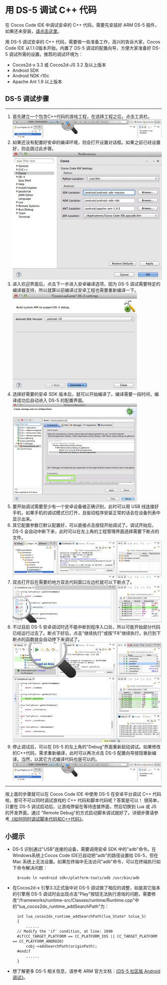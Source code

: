 # 用 DS-5 调试 C++ 代码

在 Cocos Code IDE 中调试安卓的 C++ 代码，需要先安装好 ARM DS-5 插件，如果还未安装，[请点击这里](../zh.md)。

用 DS-5 调试安卓的 C++ 代码，需要做一些准备工作，高兴的告诉大家，Cocos Code IDE 从1.1.0版本开始，内置了 DS-5 调试的配置向导，方便大家准备好 DS-5 调试所需的设置。推荐的调试环境为：

- Cocos2d-x 3.3 或 Cocos2d-JS 3.2 及以上版本
- Android SDK
- Android NDK r10c
- Apache Ant 1.9 以上版本

## DS-5 调试步骤

-------
1. 首先建立一个包含C++代码的游戏工程，在选择工程之后，点击工具栏。   
![](./res/ds-5-config-button.jpg)
2. 如果还没有配置好安卓的编译环境，则会打开设置对话框。如果之前已经设置好，则会跳过此步骤。 
![](./res/ds-5-config-android.jpg)
3. 进入欢迎界面后，点击下一步进入安卓编译选项，因为 DS-5 调试需要特定的编译器支持，所以就算以前编译过安卓工程也需要重新编译一下。  
![](./res/ds-5-config-compile.jpg)
4. 选择好需要的安卓 SDK 版本后，就可以开始编译了。编译需要一段时间，编译成功后自动进入 DS-5 的配置界面。  
![](./res/ds-5-config-config.jpg)
5. 要开始调试需要至少有一个安卓设备被正确识别，此时可以用 USB 线连接好手机，如果手机的调试模式已打开，且驱动程序安装正常的话会在设备列表中显示出来。
6. 其它配置参数已默认配置好，可以直接点击按钮开始调试了。调试开始后，DS-5 会自动中断下来，此时可以在左上角的工程管理界面选择需要下断点的文件。  
![](./res/ds-5-project-view.jpg)
7. 双击打开后在需要的地方双击代码窗口左边栏就可以下断点了。  
![](./res/ds-5-code-view.jpg)
8. 不过目前 DS-5 安卓调试时还不能中断到程序入口处，所以可能开始部分代码已经运行过去了。断点下好后，点击"继续执行"或按"F8"继续执行，执行到下断点的函数就会自动停下来调试了。  
![](./res/ds-5-run-button.jpg)
9. 停止调试后，可以在 DS-5 的左上角的"Debug"界面重新起动调试。如果修改的C++代码，需求重新编译，此时可以再次点击 DS-5 配置向导按钮重新编译。当然，以其它方式编译代码也是可以的。  
![](./res/ds-5-config-button.jpg)

----------
按上面的步骤就可以在 Cocos Code IDE 中使用 DS-5 在安卓平台调试 C++ 代码啦，那可不可以同时调试游戏的 C++ 代码和脚本代码呢？答案是可以！
很简单，只要在 DS-5 调试启动后，让游戏停留在等待连接界面，然后切换到 Lua 或 JS 的开发界面，通过 "Remote Debug"的方式启动脚本调试就好了。详细步骤请参考[《如何同时调试脚本代码和C++代码》](../../function-guides/debugging/how-to-debug-cpp/zh.md)。

## 小提示

- DS-5 识别通过"USB"连接的设备，需要调用安卓 SDK 中的"adb"命令。在Windows系统上Cocos Code IDE已自动把"adb"的路径设置给 DS-5，但在 Mac 系统上无法设置。如果在终端中无法访问"adb"命令，可以在终端执行如下命令解决问题：  

        $>sudo ln <android sdk>/platform-tools/adb /usr/bin/adb
        
- 在Cocos2d-x 引擎3.3正式版中对 DS-5 调试做了相应的调整，如是其它版本的引擎用 DS-5 调试时会出现点击"Play"按钮无法执行游戏的问题，需要修改"<PROJECT>/frameworks/runtime-src/Classes/runtime/Runtime.cpp"中的"lua_cocos2dx_runtime_addSearchPath"为：

        int lua_cocos2dx_runtime_addSearchPath(lua_State* tolua_S)
        {
            ......
        // Modify the 'if' condition, at line: 1090
        #if(CC_TARGET_PLATFORM == CC_PLATFORM_IOS || CC_TARGET_PLATFORM == CC_PLATFORM_ANDROID)
            cobj->addSearchPath(originPath);
        #endif
            ......
        }
        
- 想了解更多 DS-5 相关信息，请参考 ARM 官方文档：[《DS-5 社区版 Android 调试》](http://ds.arm.com/zh-cn/developer-resources/tutorials/android-native-app-debug-tutorial/)。

